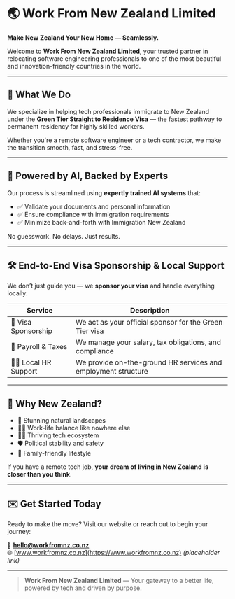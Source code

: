 # 🌏 Work From New Zealand Limited

**Make New Zealand Your New Home — Seamlessly.**

Welcome to **Work From New Zealand Limited**, your trusted partner in relocating software engineering professionals to one of the most beautiful and innovation-friendly countries in the world.

---

## 🚀 What We Do

We specialize in helping tech professionals immigrate to New Zealand under the **Green Tier Straight to Residence Visa** — the fastest pathway to permanent residency for highly skilled workers.

Whether you're a remote software engineer or a tech contractor, we make the transition smooth, fast, and stress-free.

---

## 🧠 Powered by AI, Backed by Experts

Our process is streamlined using **expertly trained AI systems** that:

- ✅ Validate your documents and personal information
- ✅ Ensure compliance with immigration requirements
- ✅ Minimize back-and-forth with Immigration New Zealand

No guesswork. No delays. Just results.

---

## 🛠️ End-to-End Visa Sponsorship & Local Support

We don’t just guide you — we **sponsor your visa** and handle everything locally:

| Service | Description |
|--------|-------------|
| 📝 Visa Sponsorship | We act as your official sponsor for the Green Tier visa |
| 💼 Payroll & Taxes | We manage your salary, tax obligations, and compliance |
| 🧑‍💼 Local HR Support | We provide on-the-ground HR services and employment structure |

---

## 🏡 Why New Zealand?

- 🌄 Stunning natural landscapes
- 🧘‍♂️ Work-life balance like nowhere else
- 🧑‍💻 Thriving tech ecosystem
- 🛡️ Political stability and safety
- 🧒 Family-friendly lifestyle

If you have a remote tech job, **your dream of living in New Zealand is closer than you think**.

---

## ✉️ Get Started Today

Ready to make the move? Visit our website or reach out to begin your journey:

📧 **hello@workfromnz.co.nz**  
🌐 [www.workfromnz.co.nz](https://www.workfromnz.co.nz) *(placeholder link)*

---

> **Work From New Zealand Limited** — Your gateway to a better life, powered by tech and driven by purpose.
